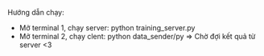 Hướng dẫn chạy:
- Mở terminal 1, chạy server:
        python training_server.py
- Mở terminal 2, chạy clent:
        python data_sender/py
  => Chờ đợi kết quả từ server <3
